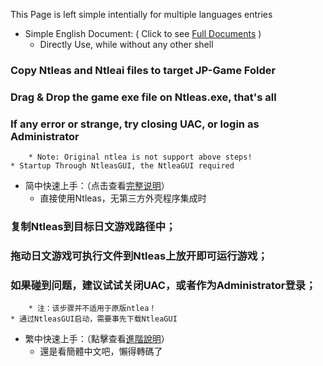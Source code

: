 This Page is left simple intentially for multiple languages entries 

* Simple English Document: ( Click to see [Full Documents](https://ntlea.codeplex.com/wikipage?title=help_eng) )
	* Directly Use, while without any other shell
### Copy Ntleas and Ntleai files to target JP-Game Folder
### Drag & Drop the game exe file on Ntleas.exe, that's all
### If any error or strange, try closing UAC, or login as Administrator
		* Note: Original ntlea is not support above steps!
	* Startup Through NtleasGUI, the NtleaGUI required

* 简中快速上手：（点击查看[完整说明](https://ntlea.codeplex.com/wikipage?title=help_zhs)）
	* 直接使用Ntleas，无第三方外壳程序集成时
### 复制Ntleas到目标日文游戏路径中；
### 拖动日文游戏可执行文件到Ntleas上放开即可运行游戏；
### 如果碰到问题，建议试试关闭UAC，或者作为Administrator登录；
		* 注：该步骤并不适用于原版ntlea！
	* 通过NtleasGUI启动，需要事先下载NtleaGUI

* 繁中快速上手：（點擊查看[進階說明](https://ntlea.codeplex.com/wikipage?title=help_zht)）
	* 還是看簡體中文吧，懶得轉碼了